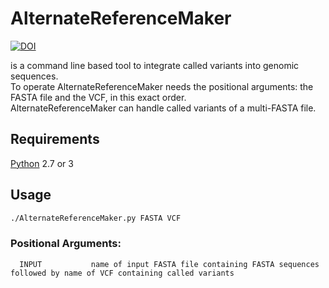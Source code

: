 # AlternateReferenceMaker 
[![DOI](https://zenodo.org/badge/333140458.svg)](https://zenodo.org/badge/latestdoi/333140458)

is a command line based tool to integrate called variants into genomic sequences. \
To operate AlternateReferenceMaker needs the positional arguments: the FASTA file and the VCF, in this exact order. \
AlternateReferenceMaker can handle called variants of a multi-FASTA file.

## Requirements
[Python](https://www.python.org/downloads "Download Python") 2.7 or 3

## Usage
```bash
./AlternateReferenceMaker.py FASTA VCF 
```
### Positional Arguments:
```
  INPUT           name of input FASTA file containing FASTA sequences followed by name of VCF containing called variants
```
